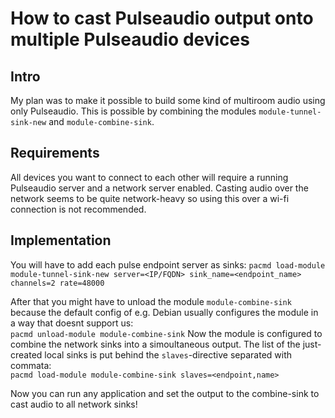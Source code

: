 # How to cast Pulseaudio output onto multiple Pulseaudio devices

## Intro
My plan was to make it possible to build some kind of multiroom audio using only Pulseaudio.
This is possible by combining the modules `module-tunnel-sink-new` and `module-combine-sink`.


## Requirements
All devices you want to connect to each other will require a running Pulseaudio server and a network server enabled.
Casting audio over the network seems to be quite network-heavy so using this over a wi-fi connection is not recommended.


## Implementation

You will have to add each pulse endpoint server as sinks:
`pacmd load-module module-tunnel-sink-new server=<IP/FQDN> sink_name=<endpoint_name> channels=2 rate=48000`

After that you might have to unload the module `module-combine-sink` because the default config of e.g. Debian usually configures the module in a way that doesnt support us: <br>
`pacmd unload-module module-combine-sink`
Now the module is configured to combine the network sinks into a simoultaneous output. The list of the just-created local sinks is put behind the `slaves`-directive separated with commata: <br>
`pacmd load-module module-combine-sink slaves=<endpoint,name>`

Now you can run any application and set the output to the combine-sink to cast audio to all network sinks!
